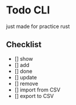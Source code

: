 # Todo CLI
just made for practice rust

## Checklist
- [] show
- [] add
- [] done
- [] update
- [] remove
- [] import from CSV
- [] export to CSV